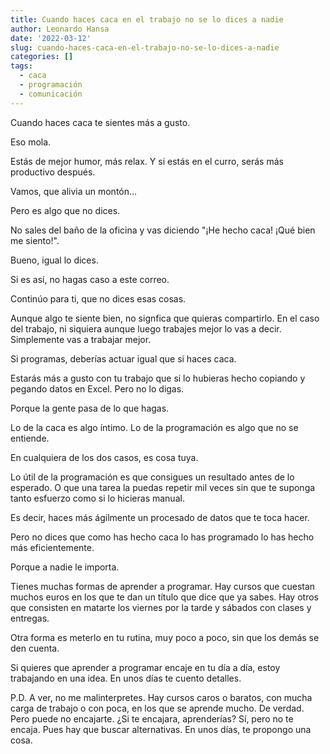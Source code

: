 ```yaml
---
title: Cuando haces caca en el trabajo no se lo dices a nadie
author: Leonardo Hansa
date: '2022-03-12'
slug: cuando-haces-caca-en-el-trabajo-no-se-lo-dices-a-nadie
categories: []
tags:
  - caca
  - programación
  - comunicación
---
```


Cuando haces caca te sientes más a gusto.

Eso mola.

Estás de mejor humor, más relax. Y si estás en el curro, serás más productivo después.

Vamos, que alivia un montón...

Pero es algo que no dices.

No sales del baño de la oficina y vas diciendo "¡He hecho caca! ¡Qué bien me siento!".

Bueno, igual lo dices.

Si es así, no hagas caso a este correo.



Continúo para ti, que no dices esas cosas.

Aunque algo te siente bien, no signfica que quieras compartirlo. En el caso del trabajo, ni siquiera aunque luego trabajes mejor lo vas a decir. Simplemente vas a trabajar mejor.

Si programas, deberías actuar igual que si haces caca.

Estarás más a gusto con tu trabajo que si lo hubieras hecho copiando y pegando datos en Excel. Pero no lo digas.

Porque la gente pasa de lo que hagas.

Lo de la caca es algo íntimo. Lo de la programación es algo que no se entiende.

En cualquiera de los dos casos, es cosa tuya.

Lo útil de la programación es que consigues un resultado antes de lo esperado. O que una tarea la puedas repetir mil veces sin que te suponga tanto esfuerzo como si lo hicieras manual.

Es decir, haces más ágilmente un procesado de datos que te toca hacer.

Pero no dices que como has hecho caca lo has programado lo has hecho más eficientemente.

Porque a nadie le importa.


Tienes muchas formas de aprender a programar. Hay cursos que cuestan muchos euros en los que te dan un título que dice que ya sabes. Hay otros que consisten en matarte los viernes por la tarde y sábados con clases y entregas.

Otra forma es meterlo en tu rutina, muy poco a poco, sin que los demás se den cuenta.

Si quieres que aprender a programar encaje en tu día a día, estoy trabajando en una idea. En unos días te cuento detalles.



P.D. A ver, no me malinterpretes. Hay cursos caros o baratos, con mucha carga de trabajo o con poca, en los que se aprende mucho. De verdad. Pero puede no encajarte. ¿Si te encajara, aprenderías? Sí, pero no te encaja. Pues hay que buscar alternativas. En unos días, te propongo una cosa.


